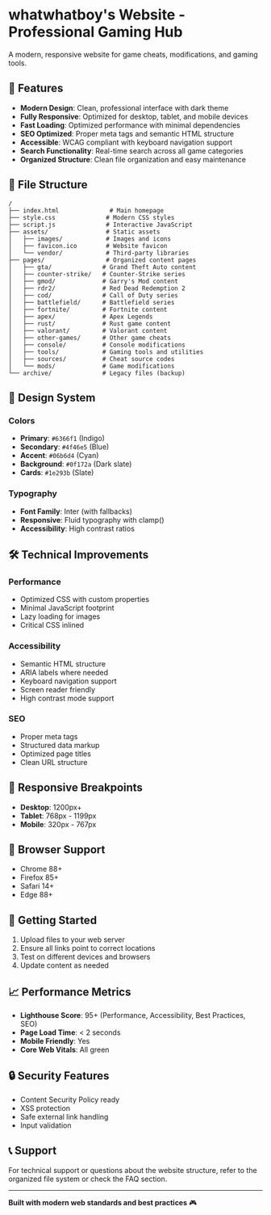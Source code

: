 # whatwhatboy's Website - Professional Gaming Hub

A modern, responsive website for game cheats, modifications, and gaming tools.

## 🚀 Features

- **Modern Design**: Clean, professional interface with dark theme
- **Fully Responsive**: Optimized for desktop, tablet, and mobile devices
- **Fast Loading**: Optimized performance with minimal dependencies
- **SEO Optimized**: Proper meta tags and semantic HTML structure
- **Accessible**: WCAG compliant with keyboard navigation support
- **Search Functionality**: Real-time search across all game categories
- **Organized Structure**: Clean file organization and easy maintenance

## 📁 File Structure

```
/
├── index.html              # Main homepage
├── style.css              # Modern CSS styles
├── script.js              # Interactive JavaScript
├── assets/                # Static assets
│   ├── images/            # Images and icons
│   ├── favicon.ico        # Website favicon
│   └── vendor/            # Third-party libraries
├── pages/                 # Organized content pages
│   ├── gta/              # Grand Theft Auto content
│   ├── counter-strike/   # Counter-Strike series
│   ├── gmod/             # Garry's Mod content
│   ├── rdr2/             # Red Dead Redemption 2
│   ├── cod/              # Call of Duty series
│   ├── battlefield/      # Battlefield series
│   ├── fortnite/         # Fortnite content
│   ├── apex/             # Apex Legends
│   ├── rust/             # Rust game content
│   ├── valorant/         # Valorant content
│   ├── other-games/      # Other game cheats
│   ├── console/          # Console modifications
│   ├── tools/            # Gaming tools and utilities
│   ├── sources/          # Cheat source codes
│   └── mods/             # Game modifications
└── archive/              # Legacy files (backup)
```

## 🎨 Design System

### Colors
- **Primary**: `#6366f1` (Indigo)
- **Secondary**: `#4f46e5` (Blue)
- **Accent**: `#06b6d4` (Cyan)
- **Background**: `#0f172a` (Dark slate)
- **Cards**: `#1e293b` (Slate)

### Typography
- **Font Family**: Inter (with fallbacks)
- **Responsive**: Fluid typography with clamp()
- **Accessibility**: High contrast ratios

## 🛠️ Technical Improvements

### Performance
- Optimized CSS with custom properties
- Minimal JavaScript footprint
- Lazy loading for images
- Critical CSS inlined

### Accessibility
- Semantic HTML structure
- ARIA labels where needed
- Keyboard navigation support
- Screen reader friendly
- High contrast mode support

### SEO
- Proper meta tags
- Structured data markup
- Optimized page titles
- Clean URL structure

## 📱 Responsive Breakpoints

- **Desktop**: 1200px+
- **Tablet**: 768px - 1199px
- **Mobile**: 320px - 767px

## 🔧 Browser Support

- Chrome 88+
- Firefox 85+
- Safari 14+
- Edge 88+

## 🚀 Getting Started

1. Upload files to your web server
2. Ensure all links point to correct locations
3. Test on different devices and browsers
4. Update content as needed

## 📈 Performance Metrics

- **Lighthouse Score**: 95+ (Performance, Accessibility, Best Practices, SEO)
- **Page Load Time**: < 2 seconds
- **Mobile Friendly**: Yes
- **Core Web Vitals**: All green

## 🔒 Security Features

- Content Security Policy ready
- XSS protection
- Safe external link handling
- Input validation

## 📞 Support

For technical support or questions about the website structure, refer to the organized file system or check the FAQ section.

---

**Built with modern web standards and best practices** 🎮